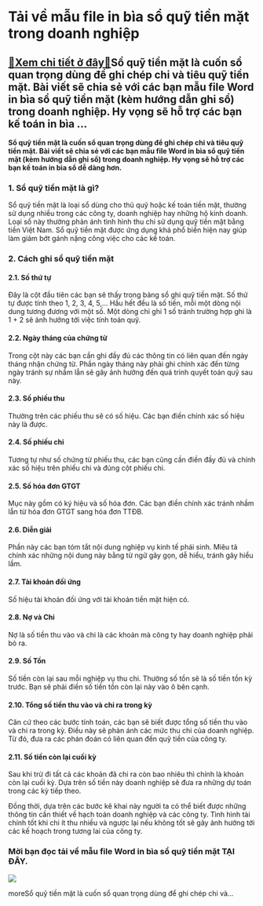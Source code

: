 Tải về mẫu file in bìa sổ quỹ tiền mặt trong doanh nghiệp
=========================================================

[:gift:Xem chi tiết ở đây:gift:](https://hddtvn.com/tai-ve-mau-file-in-bia-so-quy-tien-mat-trong-doanh-nghiep/)Sổ quỹ tiền mặt là cuốn sổ quan trọng dùng để ghi chép chi và tiêu quỹ tiền mặt. Bài viết sẽ chia sẻ với các bạn mẫu file Word in bìa sổ quỹ tiền mặt (kèm hướng dẫn ghi sổ) trong doanh nghiệp. Hy vọng sẽ hỗ trợ các bạn kế toán in bìa …
-------------------------------------------------------------------------------------------------------------------------------------------------------------------------------------------------------------------------------------------

**Sổ quỹ tiền mặt là cuốn sổ quan trọng dùng để ghi chép chi và tiêu quỹ tiền mặt. Bài viết sẽ chia sẻ với các bạn mẫu file Word in bìa sổ quỹ tiền mặt (kèm hướng dẫn ghi sổ) trong doanh nghiệp. Hy vọng sẽ hỗ trợ các bạn kế toán in bìa sổ dễ dàng hơn.**


### 1. Sổ quỹ tiền mặt là gì?


Sổ quỹ tiền mặt là loại sổ dùng cho thủ quỹ hoặc kế toán tiền mặt, thường sử dụng nhiều trong các công ty, doanh nghiệp hay những hộ kinh doanh. Loại sổ này thường phản ánh tình hình thu chi sử dụng quỹ tiền mặt bằng tiền Việt Nam. Sổ quỹ tiền mặt được ứng dụng khá phổ biến hiện nay giúp làm giảm bớt gánh nặng công việc cho các kế toán.


### 2. Cách ghi sổ quỹ tiền mặt


#### 2.1. Số thứ tự


Đây là cột đầu tiên các bạn sẽ thấy trong bảng sổ ghi quỹ tiền mặt. Số thứ tự được tính theo 1, 2, 3, 4, 5,… Hầu hết đều là số tiến, mỗi một dòng nội dung tương đương với một số. Một dòng chỉ ghi 1 số tránh trường hợp ghi là 1 + 2 sẽ ảnh hưởng tới việc tính toán quỹ.


#### 2.2. Ngày tháng của chứng từ


Trong cột này các bạn cần ghi đầy đủ các thông tin có liên quan đến ngày tháng nhận chứng từ. Phần ngày tháng này phải ghi chính xác đến từng ngày tránh sự nhầm lẫn sẽ gây ảnh hưởng đến quá trình quyết toán quỹ sau này.


#### 2.3. Số phiếu thu


Thường trên các phiếu thu sẽ có số hiệu. Các bạn điền chính xác số hiệu này là được.


#### 2.4. Số phiếu chi


Tương tự như số chứng từ phiếu thu, các bạn cũng cần điền đầy đủ và chính xác số hiệu trên phiếu chi và đúng cột phiếu chi.


#### 2.5. Số hóa đơn GTGT


Mục này gồm có ký hiệu và số hóa đơn. Các bạn điền chính xác tránh nhầm lẫn từ hóa đơn GTGT sang hóa đơn TTĐB.


#### 2.6. Diễn giải


Phần này các bạn tóm tắt nội dung nghiệp vụ kinh tế phái sinh. Miêu tả chính xác những nội dung này bằng từ ngữ gãy gọn, dễ hiểu, tránh gây hiểu lầm.


#### 2.7. Tài khoản đối ứng


Số hiệu tài khoản đối ứng với tài khoản tiền mặt hiện có.


#### 2.8. Nợ và Chi


Nợ là số tiền thu vào và chi là các khoản mà công ty hay doanh nghiệp phải bỏ ra.


#### 2.9. Số Tồn


Số tiền còn lại sau mỗi nghiệp vụ thu chi. Thường số tồn sẽ là số tiền tồn kỳ trước. Bạn sẽ phải điền số tiền tồn còn lại này vào ô bên cạnh.


#### 2.10. Tổng số tiền thu vào và chi ra trong kỳ


Căn cứ theo các bước tính toán, các bạn sẽ biết được tổng số tiền thu vào và chi ra trong kỳ. Điều này sẽ phản ánh các mức thu chi của doanh nghiệp. Từ đó, đưa ra các phán đoán có liên quan đến quỹ tiền của công ty.


#### 2.11. Số tiền còn lại cuối kỳ


Sau khi trừ đi tất cả các khoản đã chi ra còn bao nhiêu thì chính là khoản còn lại cuối kỳ. Dựa trên số tiền này doanh nghiệp sẽ đưa ra những dự toán trong các kỳ tiếp theo.


Đồng thời, dựa trên các bước kê khai này người ta có thể biết được những thông tin cần thiết về hạch toán doanh nghiệp và các công ty. Tình hình tài chính tốt khi chi ít thu nhiều và ngược lại nếu không tốt sẽ gây ảnh hưởng tới các kế hoạch trong tương lai của công ty.


### Mời bạn đọc tải về mẫu file Word in bìa sổ quỹ tiền mặt **TẠI ĐÂY**.


![](https://hddtvn.com/wp-content/uploads/2021/01/Roh0Eig.png)


moreSổ quỹ tiền mặt là cuốn sổ quan trọng dùng để ghi chép chi và…

